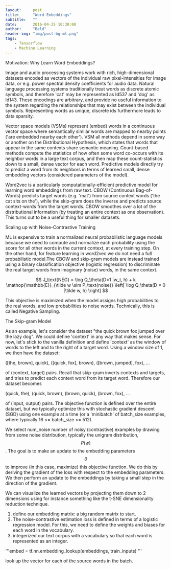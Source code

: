 ```yaml
---
layout:     post
title:      "Word Embeddings"
subtitle:   ""
date:       2016-04-25 10:30:00
author:     "Beld"
header-img: "img/post-bg-ml.png"
tags:
    - Tensorflow
    - Machine Learning
---
```


Motivation: Why Learn Word Embeddings?

Image and audio processing systems work with rich, high-dimensional datasets encoded as vectors of the individual raw pixel-intensities for image data, or e.g. power spectral density coefficients for audio data. Natural language processing systems traditionally treat words as discrete atomic symbols, and therefore 'cat' may be represented as Id537 and 'dog' as Id143. These encodings are arbitrary, and provide no useful information to the system regarding the relationships that may exist between the individual symbols. Representing words as unique, discrete ids furthermore leads to data sparsity.

Vector space models (VSMs) represent (embed) words in a continuous vector space where semantically similar words are mapped to nearby points ('are embedded nearby each other'). VSM all methods depend in some way or another on the Distributional Hypothesis, which states that words that appear in the same contexts share semantic meaning. Count-based methods compute the statistics of how often some word co-occurs with its neighbor words in a large text corpus, and then map these count-statistics down to a small, dense vector for each word. Predictive models directly try to predict a word from its neighbors in terms of learned small, dense embedding vectors (considered parameters of the model).

Word2vec is a particularly computationally-efficient predictive model for learning word embeddings from raw text. CBOW (Continuous Bag-of-Words) predicts target words (e.g. 'mat') from source context words ('the cat sits on the'), while the skip-gram does the inverse and predicts source context-words from the target words. CBOW smoothes over a lot of the distributional information (by treating an entire context as one observation). This turns out to be a useful thing for smaller datasets.

Scaling up with Noise-Contrastive Training

ML is expensive to train a normalized neural probabilistic language models because we need to compute and normalize each probability using the score for all other words in the current context, at every training step. On the other hand, for feature learning in word2vec we do not need a full probabilistic model.The CBOW and skip-gram models are instead trained using a binary classification objective (logistic regression) to discriminate the real target words from imaginary (noise) words, in the same context.

<center>$$ J_\text{NEG} = \log Q_\theta(D=1 |w_t, h) + k \mathop{\mathbb{E}}_{\tilde w \sim P_\text{noise}}
     \left[ \log Q_\theta(D = 0 |\tilde w, h) \right] $$</center>

This objective is maximized when the model assigns high probabilities to the real words, and low probabilities to noise words. Technically, this is called Negative Sampling.

The Skip-gram Model

As an example, let's consider the dataset "the quick brown fox jumped over the lazy dog". We could define 'context' in any way that makes sense. For now, let's stick to the vanilla definition and define 'context' as the window of words to the left and to the right of a target word. Using a window size of 1, we then have the dataset:

([the, brown], quick), ([quick, fox], brown), ([brown, jumped], fox), ...

of (context, target) pairs. Recall that skip-gram inverts contexts and targets, and tries to predict each context word from its target word. Therefore our dataset becomes

(quick, the), (quick, brown), (brown, quick), (brown, fox), ...

of (input, output) pairs. The objective function is defined over the entire dataset, but we typically optimize this with stochastic gradient descent (SGD) using one example at a time (or a 'minibatch' of batch_size examples, where typically 16 <= batch_size <= 512).

We select num_noise number of noisy (contrastive) examples by drawing from some noise distribution, typically the unigram distribution, $$P(w)$$. The goal is to make an update to the embedding parameters $$θ$$ to improve (in this case, maximize) this objective function. We do this by deriving the gradient of the loss with respect to the embedding parameters. We then perform an update to the embeddings by taking a small step in the direction of the gradient.

We can visualize the learned vectors by projecting them down to 2 dimensions using for instance something like the t-SNE dimensionality reduction technique.

1. define our embedding matrix: a big random matrix to start.
2. The noise-contrastive estimation loss is defined in terms of a logistic regression model. For this, we need to define the weights and biases for each word in the vocabulary.
3. integerized our text corpus with a vocabulary so that each word is represented as an integer.

'''embed = tf.nn.embedding_lookup(embeddings, train_inputs) '''

look up the vector for each of the source words in the batch.
